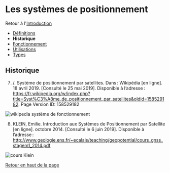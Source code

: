 # Les systèmes de positionnement
Retour à l'[Introduction](Introduction.md)
- [Définitions](Définitions.md)
- **Historique**
- [Fonctionnement](Fonctionnement.md)
- [Utilisations](Utilisations.md) 
- [Types](Types.md) 


## Historique 

7) /. Système de positionnement par satellites. Dans : Wikipédia [en ligne]. 18 avril 2019. [Consulté le 25 mai 2019]. Disponible à l’adresse : https://fr.wikipedia.org/w/index.php?title=Syst%C3%A8me_de_positionnement_par_satellites&oldid=158529182. Page Version ID: 158529182

![wikipedia système de fonctionnement](https://user-images.githubusercontent.com/50196976/59144686-e935be00-89da-11e9-828f-af7bd464f77a.PNG)

8) KLEIN, Emilie. Introduction aux Systèmes de Positionnement par Satellite [en ligne]. octobre 2014. [Consulté le 6 juin 2019]. Disponible à l’adresse : http://www.geologie.ens.fr/~ecalais/teaching/geopotential/cours_gnss_stagem1_2014.pdf

![cours Klein](https://user-images.githubusercontent.com/50196976/59144677-e89d2780-89da-11e9-8bcb-f12ced0512e8.PNG)


[Retour en haut de la page](Historique.md) 
